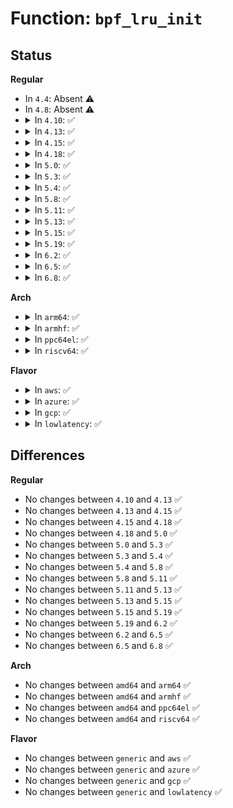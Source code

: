 # Function: <code>bpf_lru_init</code>

## Status
<b>Regular</b>
<ul>
<li>
In <code>4.4</code>: Absent ⚠️
</li>
<li>
In <code>4.8</code>: Absent ⚠️
</li>
<li>
<details>
<summary>In <code>4.10</code>: ✅</summary>

```c
int bpf_lru_init(struct bpf_lru *lru, bool percpu, u32 hash_offset, del_from_htab_func del_from_htab, void *del_arg);
```

**Collision:** Unique Global

**Inline:** No

**Transformation:** False

**Instances:**

```
In kernel/bpf/bpf_lru_list.c (ffffffff81196dc0)
Location: kernel/bpf/bpf_lru_list.c:646
Inline: False
Direct callers:
  - kernel/bpf/hashtab.c:htab_map_alloc
```
**Symbols:**

```
ffffffff81196dc0-ffffffff81196f8a: bpf_lru_init (STB_GLOBAL)
```
</details>
</li>
<li>
<details>
<summary>In <code>4.13</code>: ✅</summary>

```c
int bpf_lru_init(struct bpf_lru *lru, bool percpu, u32 hash_offset, del_from_htab_func del_from_htab, void *del_arg);
```

**Collision:** Unique Global

**Inline:** No

**Transformation:** False

**Instances:**

```
In kernel/bpf/bpf_lru_list.c (ffffffff8119e150)
Location: kernel/bpf/bpf_lru_list.c:648
Inline: False
Direct callers:
  - kernel/bpf/hashtab.c:htab_map_alloc
```
**Symbols:**

```
ffffffff8119e150-ffffffff8119e30a: bpf_lru_init (STB_GLOBAL)
```
</details>
</li>
<li>
<details>
<summary>In <code>4.15</code>: ✅</summary>

```c
int bpf_lru_init(struct bpf_lru *lru, bool percpu, u32 hash_offset, del_from_htab_func del_from_htab, void *del_arg);
```

**Collision:** Unique Global

**Inline:** No

**Transformation:** False

**Instances:**

```
In kernel/bpf/bpf_lru_list.c (ffffffff811add60)
Location: kernel/bpf/bpf_lru_list.c:648
Inline: False
Direct callers:
  - kernel/bpf/hashtab.c:htab_map_alloc
```
**Symbols:**

```
ffffffff811add60-ffffffff811adf00: bpf_lru_init (STB_GLOBAL)
```
</details>
</li>
<li>
<details>
<summary>In <code>4.18</code>: ✅</summary>

```c
int bpf_lru_init(struct bpf_lru *lru, bool percpu, u32 hash_offset, del_from_htab_func del_from_htab, void *del_arg);
```

**Collision:** Unique Global

**Inline:** No

**Transformation:** False

**Instances:**

```
In kernel/bpf/bpf_lru_list.c (ffffffff811c52d0)
Location: kernel/bpf/bpf_lru_list.c:648
Inline: False
Direct callers:
  - kernel/bpf/hashtab.c:htab_map_alloc
```
**Symbols:**

```
ffffffff811c52d0-ffffffff811c5473: bpf_lru_init (STB_GLOBAL)
```
</details>
</li>
<li>
<details>
<summary>In <code>5.0</code>: ✅</summary>

```c
int bpf_lru_init(struct bpf_lru *lru, bool percpu, u32 hash_offset, del_from_htab_func del_from_htab, void *del_arg);
```

**Collision:** Unique Global

**Inline:** No

**Transformation:** False

**Instances:**

```
In kernel/bpf/bpf_lru_list.c (ffffffff811d6ed0)
Location: kernel/bpf/bpf_lru_list.c:648
Inline: False
Direct callers:
  - kernel/bpf/hashtab.c:htab_map_alloc
```
**Symbols:**

```
ffffffff811d6ed0-ffffffff811d7073: bpf_lru_init (STB_GLOBAL)
```
</details>
</li>
<li>
<details>
<summary>In <code>5.3</code>: ✅</summary>

```c
int bpf_lru_init(struct bpf_lru *lru, bool percpu, u32 hash_offset, del_from_htab_func del_from_htab, void *del_arg);
```

**Collision:** Unique Global

**Inline:** No

**Transformation:** False

**Instances:**

```
In kernel/bpf/bpf_lru_list.c (ffffffff811eb8c0)
Location: kernel/bpf/bpf_lru_list.c:645
Inline: False
Direct callers:
  - kernel/bpf/hashtab.c:htab_map_alloc
```
**Symbols:**

```
ffffffff811eb8c0-ffffffff811eba4b: bpf_lru_init (STB_GLOBAL)
```
</details>
</li>
<li>
<details>
<summary>In <code>5.4</code>: ✅</summary>

```c
int bpf_lru_init(struct bpf_lru *lru, bool percpu, u32 hash_offset, del_from_htab_func del_from_htab, void *del_arg);
```

**Collision:** Unique Global

**Inline:** No

**Transformation:** False

**Instances:**

```
In kernel/bpf/bpf_lru_list.c (ffffffff811f8020)
Location: kernel/bpf/bpf_lru_list.c:645
Inline: False
Direct callers:
  - kernel/bpf/hashtab.c:htab_map_alloc
```
**Symbols:**

```
ffffffff811f8020-ffffffff811f81ab: bpf_lru_init (STB_GLOBAL)
```
</details>
</li>
<li>
<details>
<summary>In <code>5.8</code>: ✅</summary>

```c
int bpf_lru_init(struct bpf_lru *lru, bool percpu, u32 hash_offset, del_from_htab_func del_from_htab, void *del_arg);
```

**Collision:** Unique Global

**Inline:** No

**Transformation:** False

**Instances:**

```
In kernel/bpf/bpf_lru_list.c (ffffffff8121bda0)
Location: kernel/bpf/bpf_lru_list.c:645
Inline: False
Direct callers:
  - kernel/bpf/hashtab.c:prealloc_init
```
**Symbols:**

```
ffffffff8121bda0-ffffffff8121bf2b: bpf_lru_init (STB_GLOBAL)
```
</details>
</li>
<li>
<details>
<summary>In <code>5.11</code>: ✅</summary>

```c
int bpf_lru_init(struct bpf_lru *lru, bool percpu, u32 hash_offset, del_from_htab_func del_from_htab, void *del_arg);
```

**Collision:** Unique Global

**Inline:** No

**Transformation:** False

**Instances:**

```
In kernel/bpf/bpf_lru_list.c (ffffffff8121ed20)
Location: kernel/bpf/bpf_lru_list.c:646
Inline: False
Direct callers:
  - kernel/bpf/hashtab.c:prealloc_init
```
**Symbols:**

```
ffffffff8121ed20-ffffffff8121eeab: bpf_lru_init (STB_GLOBAL)
```
</details>
</li>
<li>
<details>
<summary>In <code>5.13</code>: ✅</summary>

```c
int bpf_lru_init(struct bpf_lru *lru, bool percpu, u32 hash_offset, del_from_htab_func del_from_htab, void *del_arg);
```

**Collision:** Unique Global

**Inline:** No

**Transformation:** False

**Instances:**

```
In kernel/bpf/bpf_lru_list.c (ffffffff812227b0)
Location: kernel/bpf/bpf_lru_list.c:646
Inline: False
Direct callers:
  - kernel/bpf/hashtab.c:prealloc_init
```
**Symbols:**

```
ffffffff812227b0-ffffffff81222936: bpf_lru_init (STB_GLOBAL)
```
</details>
</li>
<li>
<details>
<summary>In <code>5.15</code>: ✅</summary>

```c
int bpf_lru_init(struct bpf_lru *lru, bool percpu, u32 hash_offset, del_from_htab_func del_from_htab, void *del_arg);
```

**Collision:** Unique Global

**Inline:** No

**Transformation:** False

**Instances:**

```
In kernel/bpf/bpf_lru_list.c (ffffffff8125a4c0)
Location: kernel/bpf/bpf_lru_list.c:646
Inline: False
Direct callers:
  - kernel/bpf/hashtab.c:prealloc_init
```
**Symbols:**

```
ffffffff8125a4c0-ffffffff8125a6c9: bpf_lru_init (STB_GLOBAL)
```
</details>
</li>
<li>
<details>
<summary>In <code>5.19</code>: ✅</summary>

```c
int bpf_lru_init(struct bpf_lru *lru, bool percpu, u32 hash_offset, del_from_htab_func del_from_htab, void *del_arg);
```

**Collision:** Unique Global

**Inline:** No

**Transformation:** False

**Instances:**

```
In kernel/bpf/bpf_lru_list.c (ffffffff812a35a0)
Location: kernel/bpf/bpf_lru_list.c:646
Inline: False
Direct callers:
  - kernel/bpf/hashtab.c:prealloc_init
```
**Symbols:**

```
ffffffff812a35a0-ffffffff812a37b6: bpf_lru_init (STB_GLOBAL)
```
</details>
</li>
<li>
<details>
<summary>In <code>6.2</code>: ✅</summary>

```c
int bpf_lru_init(struct bpf_lru *lru, bool percpu, u32 hash_offset, del_from_htab_func del_from_htab, void *del_arg);
```

**Collision:** Unique Global

**Inline:** No

**Transformation:** False

**Instances:**

```
In kernel/bpf/bpf_lru_list.c (ffffffff81301120)
Location: kernel/bpf/bpf_lru_list.c:646
Inline: False
Direct callers:
  - kernel/bpf/hashtab.c:prealloc_init
```
**Symbols:**

```
ffffffff81301120-ffffffff81301360: bpf_lru_init (STB_GLOBAL)
```
</details>
</li>
<li>
<details>
<summary>In <code>6.5</code>: ✅</summary>

```c
int bpf_lru_init(struct bpf_lru *lru, bool percpu, u32 hash_offset, del_from_htab_func del_from_htab, void *del_arg);
```

**Collision:** Unique Global

**Inline:** No

**Transformation:** False

**Instances:**

```
In kernel/bpf/bpf_lru_list.c (ffffffff8132fc70)
Location: kernel/bpf/bpf_lru_list.c:651
Inline: False
Direct callers:
  - kernel/bpf/hashtab.c:prealloc_init
```
**Symbols:**

```
ffffffff8132fc70-ffffffff8132feb0: bpf_lru_init (STB_GLOBAL)
```
</details>
</li>
<li>
<details>
<summary>In <code>6.8</code>: ✅</summary>

```c
int bpf_lru_init(struct bpf_lru *lru, bool percpu, u32 hash_offset, del_from_htab_func del_from_htab, void *del_arg);
```

**Collision:** Unique Global

**Inline:** No

**Transformation:** False

**Instances:**

```
In kernel/bpf/bpf_lru_list.c (ffffffff81354190)
Location: kernel/bpf/bpf_lru_list.c:651
Inline: False
Direct callers:
  - kernel/bpf/hashtab.c:prealloc_init
```
**Symbols:**

```
ffffffff81354190-ffffffff813543d0: bpf_lru_init (STB_GLOBAL)
```
</details>
</li>
</ul>
<b>Arch</b>
<ul>
<li>
<details>
<summary>In <code>arm64</code>: ✅</summary>

```c
int bpf_lru_init(struct bpf_lru *lru, bool percpu, u32 hash_offset, del_from_htab_func del_from_htab, void *del_arg);
```

**Collision:** Unique Global

**Inline:** No

**Transformation:** False

**Instances:**

```
In kernel/bpf/bpf_lru_list.c (ffff80001027d210)
Location: kernel/bpf/bpf_lru_list.c:645
Inline: False
Direct callers:
  - kernel/bpf/hashtab.c:htab_map_alloc
```
**Symbols:**

```
ffff80001027d210-ffff80001027d3a0: bpf_lru_init (STB_GLOBAL)
```
</details>
</li>
<li>
<details>
<summary>In <code>armhf</code>: ✅</summary>

```c
int bpf_lru_init(struct bpf_lru *lru, bool percpu, u32 hash_offset, del_from_htab_func del_from_htab, void *del_arg);
```

**Collision:** Unique Global

**Inline:** No

**Transformation:** False

**Instances:**

```
In kernel/bpf/bpf_lru_list.c (c04aec58)
Location: kernel/bpf/bpf_lru_list.c:645
Inline: False
Direct callers:
  - kernel/bpf/hashtab.c:htab_map_alloc
```
**Symbols:**

```
c04aec58-c04aedf0: bpf_lru_init (STB_GLOBAL)
```
</details>
</li>
<li>
<details>
<summary>In <code>ppc64el</code>: ✅</summary>

```c
int bpf_lru_init(struct bpf_lru *lru, bool percpu, u32 hash_offset, del_from_htab_func del_from_htab, void *del_arg);
```

**Collision:** Unique Global

**Inline:** No

**Transformation:** False

**Instances:**

```
In kernel/bpf/bpf_lru_list.c (c000000000326d20)
Location: kernel/bpf/bpf_lru_list.c:645
Inline: False
Direct callers:
  - kernel/bpf/hashtab.c:htab_map_alloc
```
**Symbols:**

```
c000000000326d20-c000000000326f48: bpf_lru_init (STB_GLOBAL)
```
</details>
</li>
<li>
<details>
<summary>In <code>riscv64</code>: ✅</summary>

```c
int bpf_lru_init(struct bpf_lru *lru, bool percpu, u32 hash_offset, del_from_htab_func del_from_htab, void *del_arg);
```

**Collision:** Unique Global

**Inline:** No

**Transformation:** False

**Instances:**

```
In kernel/bpf/bpf_lru_list.c (ffffffe0001b46ca)
Location: kernel/bpf/bpf_lru_list.c:645
Inline: False
Direct callers:
  - kernel/bpf/hashtab.c:htab_map_alloc
```
**Symbols:**

```
ffffffe0001b46ca-ffffffe0001b4840: bpf_lru_init (STB_GLOBAL)
```
</details>
</li>
</ul>
<b>Flavor</b>
<ul>
<li>
<details>
<summary>In <code>aws</code>: ✅</summary>

```c
int bpf_lru_init(struct bpf_lru *lru, bool percpu, u32 hash_offset, del_from_htab_func del_from_htab, void *del_arg);
```

**Collision:** Unique Global

**Inline:** No

**Transformation:** False

**Instances:**

```
In kernel/bpf/bpf_lru_list.c (ffffffff811f0640)
Location: kernel/bpf/bpf_lru_list.c:645
Inline: False
Direct callers:
  - kernel/bpf/hashtab.c:htab_map_alloc
```
**Symbols:**

```
ffffffff811f0640-ffffffff811f07cb: bpf_lru_init (STB_GLOBAL)
```
</details>
</li>
<li>
<details>
<summary>In <code>azure</code>: ✅</summary>

```c
int bpf_lru_init(struct bpf_lru *lru, bool percpu, u32 hash_offset, del_from_htab_func del_from_htab, void *del_arg);
```

**Collision:** Unique Global

**Inline:** No

**Transformation:** False

**Instances:**

```
In kernel/bpf/bpf_lru_list.c (ffffffff811e3390)
Location: kernel/bpf/bpf_lru_list.c:645
Inline: False
Direct callers:
  - kernel/bpf/hashtab.c:htab_map_alloc
```
**Symbols:**

```
ffffffff811e3390-ffffffff811e351b: bpf_lru_init (STB_GLOBAL)
```
</details>
</li>
<li>
<details>
<summary>In <code>gcp</code>: ✅</summary>

```c
int bpf_lru_init(struct bpf_lru *lru, bool percpu, u32 hash_offset, del_from_htab_func del_from_htab, void *del_arg);
```

**Collision:** Unique Global

**Inline:** No

**Transformation:** False

**Instances:**

```
In kernel/bpf/bpf_lru_list.c (ffffffff811ee410)
Location: kernel/bpf/bpf_lru_list.c:645
Inline: False
Direct callers:
  - kernel/bpf/hashtab.c:htab_map_alloc
```
**Symbols:**

```
ffffffff811ee410-ffffffff811ee59b: bpf_lru_init (STB_GLOBAL)
```
</details>
</li>
<li>
<details>
<summary>In <code>lowlatency</code>: ✅</summary>

```c
int bpf_lru_init(struct bpf_lru *lru, bool percpu, u32 hash_offset, del_from_htab_func del_from_htab, void *del_arg);
```

**Collision:** Unique Global

**Inline:** No

**Transformation:** False

**Instances:**

```
In kernel/bpf/bpf_lru_list.c (ffffffff811fc8e0)
Location: kernel/bpf/bpf_lru_list.c:645
Inline: False
Direct callers:
  - kernel/bpf/hashtab.c:htab_map_alloc
```
**Symbols:**

```
ffffffff811fc8e0-ffffffff811fca6b: bpf_lru_init (STB_GLOBAL)
```
</details>
</li>
</ul>

## Differences
<b>Regular</b>
<ul>
<li>
No changes between <code>4.10</code> and <code>4.13</code> ✅
</li>
<li>
No changes between <code>4.13</code> and <code>4.15</code> ✅
</li>
<li>
No changes between <code>4.15</code> and <code>4.18</code> ✅
</li>
<li>
No changes between <code>4.18</code> and <code>5.0</code> ✅
</li>
<li>
No changes between <code>5.0</code> and <code>5.3</code> ✅
</li>
<li>
No changes between <code>5.3</code> and <code>5.4</code> ✅
</li>
<li>
No changes between <code>5.4</code> and <code>5.8</code> ✅
</li>
<li>
No changes between <code>5.8</code> and <code>5.11</code> ✅
</li>
<li>
No changes between <code>5.11</code> and <code>5.13</code> ✅
</li>
<li>
No changes between <code>5.13</code> and <code>5.15</code> ✅
</li>
<li>
No changes between <code>5.15</code> and <code>5.19</code> ✅
</li>
<li>
No changes between <code>5.19</code> and <code>6.2</code> ✅
</li>
<li>
No changes between <code>6.2</code> and <code>6.5</code> ✅
</li>
<li>
No changes between <code>6.5</code> and <code>6.8</code> ✅
</li>
</ul>
<b>Arch</b>
<ul>
<li>
No changes between <code>amd64</code> and <code>arm64</code> ✅
</li>
<li>
No changes between <code>amd64</code> and <code>armhf</code> ✅
</li>
<li>
No changes between <code>amd64</code> and <code>ppc64el</code> ✅
</li>
<li>
No changes between <code>amd64</code> and <code>riscv64</code> ✅
</li>
</ul>
<b>Flavor</b>
<ul>
<li>
No changes between <code>generic</code> and <code>aws</code> ✅
</li>
<li>
No changes between <code>generic</code> and <code>azure</code> ✅
</li>
<li>
No changes between <code>generic</code> and <code>gcp</code> ✅
</li>
<li>
No changes between <code>generic</code> and <code>lowlatency</code> ✅
</li>
</ul>
